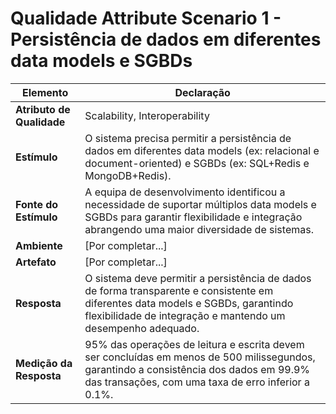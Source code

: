 # Qualidade Attribute Scenario 1 - Persistência de dados em diferentes data models e SGBDs

| **Elemento**              | **Declaração**                                                                                                                                                                                   |
|---------------------------|--------------------------------------------------------------------------------------------------------------------------------------------------------------------------------------------------|
| **Atributo de Qualidade** | Scalability, Interoperability                                                                                                                                                                    |
| **Estímulo**              | O sistema precisa permitir a persistência de dados em diferentes data models (ex: relacional e document-oriented) e SGBDs (ex: SQL+Redis e MongoDB+Redis).                                       |
| **Fonte do Estímulo**     | A equipa de desenvolvimento identificou a necessidade de suportar múltiplos data models e SGBDs para garantir flexibilidade e integração abrangendo uma maior diversidade de sistemas.           |
| **Ambiente**              | [Por completar...]                                                                                                                                                                               |
| **Artefato**              | [Por completar...]                                                                                                                                                                               |
| **Resposta**              | O sistema deve permitir a persistência de dados de forma transparente e consistente em diferentes data models e SGBDs, garantindo flexibilidade de integração e mantendo um desempenho adequado. |
| **Medição da Resposta**   | 95% das operações de leitura e escrita devem ser concluídas em menos de 500 milissegundos, garantindo a consistência dos dados em 99.9% das transações, com uma taxa de erro inferior a 0.1%.    |

